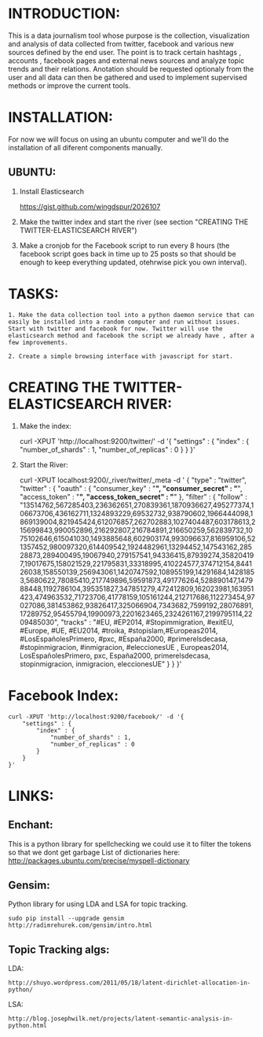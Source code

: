 INTRODUCTION:
=============
This is a data journalism tool whose purpose is the collection, visualization and analysis of data collected from twitter, facebook and various
new sources defined by the end user. The point is to track certain hashtags , accounts , facebook pages and external news sources and analyze 
topic trends and their relations. Anotation should be requested optionaly from the user and all data can then be gathered and used to implement
supervised methods or improve the current tools.

INSTALLATION:
=============
For now we will focus on using an ubuntu computer and we'll do the installation of all diferent components manually.

UBUNTU:
-------

1. Install Elasticsearch

	https://gist.github.com/wingdspur/2026107
	
2. Make the twitter index and start the river (see section "CREATING THE TWITTER-ELASTICSEARCH RIVER")

3. Make a cronjob for the Facebook script to run every 8 hours (the facebook script goes back in time up to 25 posts so that should be enough to keep everything updated, otehrwise pick you own interval).


TASKS:
======

	1. Make the data collection tool into a python daemon service that can easily be installed into a random computer and run without issues. Start with twitter and facebook for now. Twitter will use the elasticsearch method and facebook the script we already have , after a few improvements.
	
	2. Create a simple browsing interface with javascript for start.
	
CREATING THE TWITTER-ELASTICSEARCH RIVER:
=========================================

1. Make the index:

	curl -XPUT 'http://localhost:9200/twitter/' -d '{
		"settings" : {
			"index" : {
				"number_of_shards" : 1,
				"number_of_replicas" : 0
			}
		}
	}'

2. Start the River:

	curl -XPUT localhost:9200/_river/twitter/_meta -d '
	{
		"type" : "twitter",
		"twitter" : {
			"oauth" : {
				"consumer_key" : "**************",
				"consumer_secret" : "**************",
				"access_token" : "**************",
				"access_token_secret" : "**************"
			},
			"filter" : {
				"follow" : "13514762,567285403,236362651,270839361,1870936627,495277374,106673706,436162711,1324893229,69532732,938790602,1966444098,1869139004,821945424,612076857,262702883,1027404487,603178613,215699843,990052896,216292807,216784891,216650259,562839732,1075102646,615041030,1493885648,602903174,993096637,816959106,521357452,980097320,614409542,1924482961,13294452,147543162,28528873,289400495,19067940,279157541,94336415,87939274,358204197,19017675,158021529,221795831,33318995,410224577,374712154,844126038,158550139,256943061,1420747592,108955199,14291684,14281853,5680622,78085410,217749896,59591873,491776264,528890147,147988448,1192786104,395351827,347851279,472412809,162023981,163951423,474963532,71723706,41778159,105161244,212717686,112273454,97027086,381453862,93826417,325066904,7343682,7599192,28076891,17289752,95455794,19900973,2201623465,2324261167,2199795114,2209485030",
				"tracks" : "#EU, #EP2014, #Stopimmigration, #exitEU, #Europe, #UE, #EU2014, #troika, #stopislam,#Europeas2014, #LosEspañolesPrimero, #pxc, #España2000, #primerelsdecasa, #stopinmigracion, #inmigracion, #eleccionesUE , Europeas2014, LosEspañolesPrimero, pxc, España2000, primerelsdecasa, stopinmigracion, inmigracion, eleccionesUE"
			}
		}
	}'


Facebook Index:
===============
	curl -XPUT 'http://localhost:9200/facebook/' -d '{
		"settings" : {
			"index" : {
				"number_of_shards" : 1,
				"number_of_replicas" : 0
			}
		}
	}'
	
	
LINKS:
======

Enchant:
--------
This is a python library for spellchecking we could use it to filter the tokens so that we dont get garbage
List of dictionaries here:
    http://packages.ubuntu.com/precise/myspell-dictionary

Gensim:
-------
Python library for using LDA and LSA for topic tracking.

    sudo pip install --upgrade gensim
    http://radimrehurek.com/gensim/intro.html


Topic Tracking algs:
--------------------

LDA:

	http://shuyo.wordpress.com/2011/05/18/latent-dirichlet-allocation-in-python/

LSA:

	http://blog.josephwilk.net/projects/latent-semantic-analysis-in-python.html
